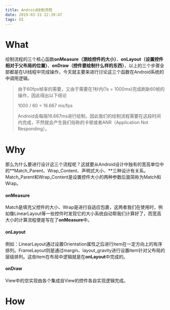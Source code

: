 ```yaml
---
title: Android绘制流程
date: 2019-03-31 22:39:47
tags: UI
---
```


# What

绘制流程的三个核心函数**onMeasure（测绘控件的大小）**、**onLayout（设置控件相对于父布局的位置）**、**onDraw（控件要绘制什么样的东西）**，以上的三个步骤全部都是在UI线程中完成操作，今天就主要来进行讨论这三个函数在Android系统的中调用逻辑。

>  由于60fps帧率的需要，又由于需要在1秒内(1s = 1000ms)完成刷新60帧的操作，因此得出以下结论
>  
>  1000 / 60 = 16.667 ms/fps
> 
>  Android会每隔16.667ms进行绘制，因此我们的绘制流程需要在这段时间内完成，不然就会产生我们俗称的卡顿或者ANR（Application Not Responding）。

# Why

那么为什么要进行设计这三个流程呢？这就要从Android设计中独有的宽高单位中的**Match_Parent、Wrap_Content、声明式大小、**三种设计有关系。Match_Parent和Wrap_Content是设置控件大小的两种参数后面简称为Match和Wrap。

#### onMeasure

Match是填充父控件的大小、Wrap是进行自适应包裹，这两者我们在使用时，例如像LinearLayout等一些控件时发现它的大小系统自动帮我们计算好了，而宽高大小的计算流程便是写在了**onMeasure**中。

#### onLayout

例如：LinearLayout通过设置Orientation属性之后进行item在一定方向上的有序排列。FrameLayout则是通过margin、layout_gravity进行设置item针对父布局的层级排列。这些item在布局中逻辑就是在**onLayout**中完成的。

#### onDraw

View中的空实现由各个集成自View的控件各自实现逻辑完成。

# How
